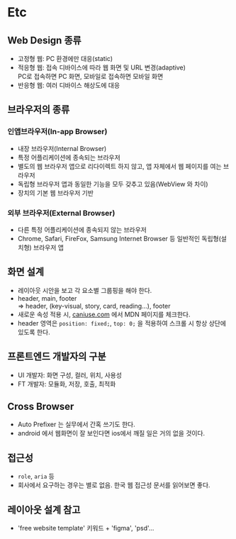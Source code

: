 # Etc

## Web Design 종류

- 고정형 웹: PC 환경에만 대응(static)
- 적응형 웹: 접속 디바이스에 따라 웹 화면 및 URL 변경(adaptive)  
  PC로 접속하면 PC 화면, 모바일로 접속하면 모바일 화면
- 반응형 웹: 여러 디바이스 해상도에 대응

## 브라우저의 종류

### 인앱브라우저(In-app Browser)

- 내장 브라우저(Internal Browser)
- 특정 어플리케이션에 종속되는 브라우저
- 별도의 웹 브라우저 앱으로 리다이렉트 하지 않고, 앱 자체에서 웹 페이지를 여는 브라우저
- 독립형 브라우저 앱과 동일한 기능을 모두 갖추고 있음(WebView 와 차이)
- 장치의 기본 웹 브라우저 기반

### 외부 브라우저(External Browser)

- 다른 특정 어플리케이션에 종속되지 않는 브라우저
- Chrome, Safari, FireFox, Samsung Internet Browser 등 일반적인 독립형(설치형) 브라우저 앱

## 화면 설계

- 레이아웃 시안을 보고 각 요소별 그룹핑을 해야 한다.
- header, main, footer  
  => header, (key-visual, story, card, reading...), footer
- 새로운 속성 적용 시, [caniuse.com](https://caniuse.com/) 에서 MDN 페이지를 체크한다.
- header 영역은 `position: fixed;`, `top: 0;` 을 적용하여 스크롤 시 항상 상단에 있도록 한다.

## 프론트엔드 개발자의 구분

- UI 개발자: 화면 구성, 컬러, 위치, 사용성
- FT 개발자: 모듈화, 저장, 호출, 최적화

## Cross Browser

- Auto Prefixer 는 실무에서 간혹 쓰기도 한다.
- android 에서 웹화면이 잘 보인다면 ios에서 깨질 일은 거의 없을 것이다.

## 접근성

- `role`, `aria` 등
- 회사에서 요구하는 경우는 별로 없음. 한국 웹 접근성 문서를 읽어보면 좋다.

## 레이아웃 설계 참고

- 'free website template' 키워드 + 'figma', 'psd'...
